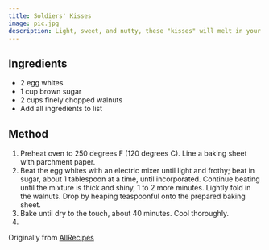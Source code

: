 ```yaml
---
title: Soldiers' Kisses
image: pic.jpg
description: Light, sweet, and nutty, these "kisses" will melt in your mouth!
---
```


## Ingredients
* 2 egg whites
* 1 cup brown sugar
* 2 cups finely chopped walnuts
* Add all ingredients to list

## Method
1. Preheat oven to 250 degrees F (120 degrees C). Line a baking sheet with parchment paper.
2. Beat the egg whites with an electric mixer until light and frothy; beat in sugar, about 1 tablespoon at a time, until incorporated. Continue beating until the mixture is thick and shiny, 1 to 2 more minutes. Lightly fold in the walnuts. Drop by heaping teaspoonful onto the prepared baking sheet.
3. Bake until dry to the touch, about 40 minutes. Cool thoroughly.
4. 


Originally from [AllRecipes](http://allrecipes.com/recipe/216331/soldiers-kisses/)